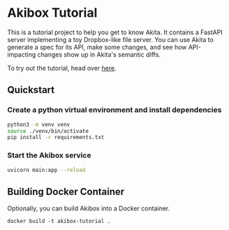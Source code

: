 # Akibox Tutorial

This is a tutorial project to help you get to know Akita.  It contains a
FastAPI server implementing a toy Dropbox-like file server.  You can use Akita
to generate a spec for its API, make some changes, and see how API-impacting
changes show up in Akita's semantic diffs.

To try out the tutorial, head over
[here](https://docs.akita.software/docs/get-to-know-akita).

## Quickstart

### Create a python virtual environment and install dependencies

```bash
python3 -m venv venv
source ./venv/bin/activate
pip install -r requirements.txt
```

### Start the Akibox service

```bash
uvicorn main:app --reload
```

## Building Docker Container

Optionally, you can build Akibox into a Docker container.

```
docker build -t akibox-tutorial .
```
